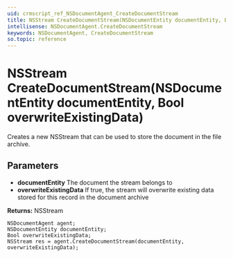```yaml
---
uid: crmscript_ref_NSDocumentAgent_CreateDocumentStream
title: NSStream CreateDocumentStream(NSDocumentEntity documentEntity, Bool overwriteExistingData)
intellisense: NSDocumentAgent.CreateDocumentStream
keywords: NSDocumentAgent, CreateDocumentStream
so.topic: reference
---
```


# NSStream CreateDocumentStream(NSDocumentEntity documentEntity, Bool overwriteExistingData)

Creates a new NSStream that can be used to store the document in the file archive.

## Parameters

* **documentEntity** The document the stream belongs to
* **overwriteExistingData** If true, the stream will overwrite existing data stored for this record in the document archive

**Returns:** NSStream

```crmscript
NSDocumentAgent agent;
NSDocumentEntity documentEntity;
Bool overwriteExistingData;
NSStream res = agent.CreateDocumentStream(documentEntity, overwriteExistingData);
```

